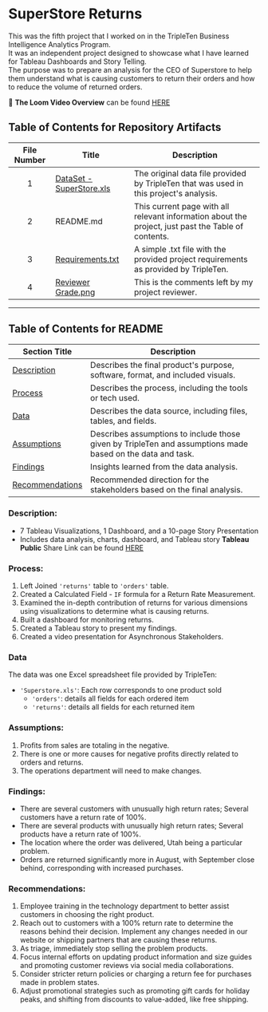 # SuperStore Returns

This was the fifth project that I worked on in the TripleTen Business Intelligence Analytics Program.  
It was an independent project designed to showcase what I have learned for Tableau Dashboards and Story Telling.  
The purpose was to prepare an analysis for the CEO of Superstore to help them understand what is causing customers to return their orders and how to reduce the volume of returned orders.  

🎥 **The Loom Video Overview** can be found [HERE](https://www.loom.com/share/74d93fb0067c4649b51ceb65fc0f221c?sid=57e2a8a3-db62-4f12-af46-50030f1b1dd2)  

## Table of Contents for Repository Artifacts
| File Number | Title | Description |
| :---------: | ----- | ----------- |
| 1 | [DataSet - SuperStore.xls](https://github.com/Tiffany-Bergett/BI_Analytic_Projects/blob/main/SuperStore%20Returns/DataSet%20-%20SuperStore.xls) | The original data file provided by TripleTen that was used in this project's analysis. |
| 2 | README.md | This current page with all relevant information about the project, just past the Table of contents. |
| 3 | [Requirements.txt](https://github.com/Tiffany-Bergett/BI_Analytic_Projects/blob/main/SuperStore%20Returns/Requirements.txt) | A simple .txt file with the provided project requirements as provided by TripleTen. |
| 4 | [Reviewer Grade.png](https://github.com/Tiffany-Bergett/BI_Analytic_Projects/blob/main/SuperStore%20Returns/Reviewer%20Grade.png) | This is the comments left by my project reviewer. |

---

## Table of Contents for README
| Section Title | Description |
| ------------- | ----------- |
| [Description](https://github.com/Tiffany-Bergett/BI_Analytic_Projects/tree/main/SuperStore%20Returns#description) | Describes the final product's purpose, software, format, and included visuals. |
| [Process](https://github.com/Tiffany-Bergett/BI_Analytic_Projects/tree/main/SuperStore%20Returns#process) | Describes the process, including the tools or tech used. |
| [Data](https://github.com/Tiffany-Bergett/BI_Analytic_Projects/tree/main/SuperStore%20Returns#data) | Describes the data source, including files, tables, and fields. |
| [Assumptions](https://github.com/Tiffany-Bergett/BI_Analytic_Projects/tree/main/SuperStore%20Returns#assumptions) | Describes assumptions to include those given by TripleTen and assumptions made based on the data and task. |
| [Findings](https://github.com/Tiffany-Bergett/BI_Analytic_Projects/tree/main/SuperStore%20Returns#findings) | Insights learned from the data analysis. |
| [Recommendations](https://github.com/Tiffany-Bergett/BI_Analytic_Projects/blob/main/SuperStore%20Returns/README.md#recommendations) | Recommended direction for the stakeholders based on the final analysis. |

### Description:
- 7 Tableau Visualizations, 1 Dashboard, and a 10-page Story Presentation
- Includes data analysis, charts, dashboard, and Tableau story
**Tableau Public** Share Link can be found [HERE](https://public.tableau.com/views/SuperStoreReturns_17275522394170/Presentation?:language=en-US&:sid=&:redirect=auth&:display_count=n&:origin=viz_share_link)  
  
### Process:
1) Left Joined `'returns'` table to `'orders'` table.
2) Created a Calculated Field  - `IF` formula for a Return Rate Measurement.
3) Examined the in-depth contribution of returns for various dimensions using visualizations to determine what is causing returns.  
4) Built a dashboard for monitoring returns.  
5) Created a Tableau story to present my findings.
6) Created a video presentation for Asynchronous Stakeholders.

### Data
The data was one Excel spreadsheet file provided by TripleTen:
- `'Superstore.xls'`: Each row corresponds to one product sold
    - `'orders'`: details all fields for each ordered item
    - `'returns'`: details all fields for each returned item

### Assumptions:
1) Profits from sales are totaling in the negative.	
2) There is one or more causes for negative profits directly related to orders and returns.
3) The operations department will need to make changes.

### Findings:
- There are several customers with unusually high return rates; Several customers have a return rate of 100%.
- There are several products with unusually high return rates; Several products have a return rate of 100%.
- The location where the order was delivered, Utah being a particular problem.
- Orders are returned significantly more in August, with September close behind, corresponding with increased purchases.

### Recommendations:
1) Employee training in the technology department to better assist customers in choosing the right product.
2) Reach out to customers with a 100% return rate to determine the reasons behind their decision. Implement any changes needed in our website or shipping partners that are causing these returns.
3) As triage, immediately stop selling the problem products.
4) Focus internal efforts on updating product information and size guides and promoting customer reviews via social media collaborations.
5) Consider stricter return policies or charging a return fee for purchases made in problem states.
6) Adjust promotional strategies such as promoting gift cards for holiday peaks, and shifting from discounts to value-added, like free shipping.
